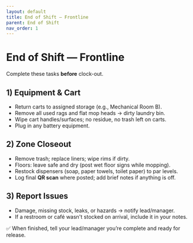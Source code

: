 ```yaml
---
layout: default
title: End of Shift — Frontline
parent: End of Shift
nav_order: 1
---
```


# End of Shift — Frontline

Complete these tasks **before** clock-out.

## 1) Equipment & Cart
- Return carts to assigned storage (e.g., Mechanical Room B).
- Remove all used rags and flat mop heads → dirty laundry bin.
- Wipe cart handles/surfaces; no residue, no trash left on carts.
- Plug in any battery equipment.

## 2) Zone Closeout
- Remove trash; replace liners; wipe rims if dirty.
- Floors: leave safe and dry (post wet floor signs while mopping).
- Restock dispensers (soap, paper towels, toilet paper) to par levels.
- Log final **QR scan** where posted; add brief notes if anything is off.

## 3) Report Issues
- Damage, missing stock, leaks, or hazards → notify lead/manager.
- If a restroom or café wasn't stocked on arrival, include it in your notes.

✅ When finished, tell your lead/manager you’re complete and ready for release.